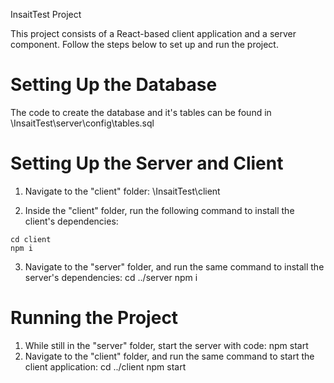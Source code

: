 InsaitTest Project

This project consists of a React-based client application and a server component. Follow the steps below to set up and run the project.

# Setting Up the Database
The code to create the database and it's tables can be found in
\InsaitTest\server\config\tables.sql

# Setting Up the Server and Client
1. Navigate to the "client" folder:
\InsaitTest\client

2. Inside the "client" folder, run the following command to install the client's dependencies:
```
cd client
npm i
```


3. Navigate to the "server" folder, and run the same command to install the server's dependencies:
cd ../server
npm i

# Running the Project
1. While still in the "server" folder, start the server with code:
npm start
2. Navigate to the "client" folder, and run the same command to start the client application:
cd ../client
npm start